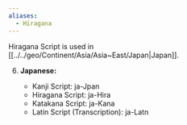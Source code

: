 ```yaml
---
aliases:
  - Hiragana
---
```

Hiragana Script is used in [[../../geo/Continent/Asia/Asia~East/Japan|Japan]]. 


6. **Japanese:**
    
    - Kanji Script: ja-Jpan
    - Hiragana Script: ja-Hira 
    - Katakana Script: ja-Kana 
    - Latin Script (Transcription): ja-Latn 

